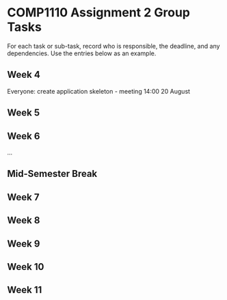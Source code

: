 # COMP1110 Assignment 2 Group Tasks

For each task or sub-task, record who is responsible, the deadline, and any dependencies.
Use the entries below as an example.

## Week 4

Everyone: create application skeleton - meeting 14:00 20 August

## Week 5



## Week 6

...

## Mid-Semester Break

## Week 7

## Week 8

## Week 9

## Week 10

## Week 11
